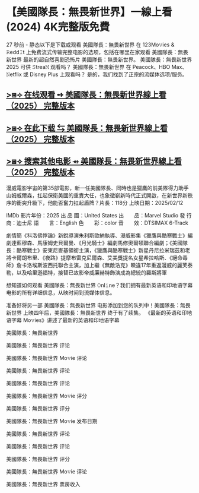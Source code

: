 # 【美國隊長：無畏新世界】一線上看 (2024) 4K完整版免費

27 秒前 - 静态以下是下载或观看 美國隊長：無畏新世界 在 123Mo𝚟ies & 𝚁edd𝙸t 上免费流式传输完整电影的选项，包括在哪里在家观看 美國隊長：無畏新世界 最新的超自然喜剧恐怖片 美國隊長：無畏新世界。 美國隊長：無畏新世界 2025 可供 𝚂trea𝙼 观看吗？ 美國隊長：無畏新世界 在 Peacock、HBO Max、𝙽etflix 或 Disney Plus 上观看吗？ 是的，我们找到了正宗的流媒体选项/服务。

## [>⧆⟢ 在线观看 ➺ 美國隊長：無畏新世界線上看（2025） 完整版本](https://surl.li/xrknox)

## [>⧆⟢ 在此下载 ⇆ 美國隊長：無畏新世界線上看（2025） 完整版本](https://surl.li/xrknox)

## [>⧆⟢ 搜索其他电影 ⇴ 美國隊長：無畏新世界線上看（2025） 完整版本](https://surl.li/xrknox)

漫威電影宇宙的第35部電影，新一任美國隊長、同時也是獵鷹的前美隊得力助手山姆威爾森，扛起保衛美國的重責大任，也象徵嶄新時代正式開啟，在新世界新秩序的衝突升級下，他能否奮力扛起盾牌？片長：118分 上映日期：2025/02/12

IMDb
影片年份：2025
出  品  國：United States
出　　品：Marvel Studio
發  行  商：迪士尼
語　　言：English
色　　彩：color
音　　效：DTSIMAX 6-Track

劇情簡《科洛佛悖論》新銳導演朱利斯歐納執導、漫威影集《獵鷹與酷寒戰士》編劇達藍穆森、馬康姆史貝爾曼、《月光騎士》編劇馬修奧爾頓聯合編劇；《美國隊長：酷寒戰士》安東尼麥基領銜主演，《獵鷹與酷寒戰士》新星丹尼拉米瑞茲和老將卡爾朗布里、《夜路》提摩布雷克尼爾森、艾美獎提名女星希拉哈斯、《絕命毒師》詹卡洛埃斯波西托聯合主演，加上繼《無敵浩克》睽違17年重返漫威的麗芙泰勒，以及哈里遜福特，接替已故影帝威廉赫特飾演成為總統的羅斯將軍

想知道如何观看 美國隊長：無畏新世界 𝙾nl𝚒ne？我们拥有最新英语和印地语字幕电影的所有详细信息，从映时间到流媒体信息。

准备好将另一部 美國隊長：無畏新世界 电影添加到您的队列中！美國隊長：無畏新世界 上映四年后，美國隊長：無畏新世界 终于有了续集。 《最新的英语和印地语字幕 Mo𝚟ies》讲述了最新的英语和印地语字幕

美國隊長：無畏新世界

美國隊長：無畏新世界 评论

美國隊長：無畏新世界 Mo𝚟ie 评论

美國隊長：無畏新世界 评论

美國隊長：無畏新世界 评论

美國隊長：無畏新世界 Mo𝚟ie 评分

美國隊長：無畏新世界 评分

美國隊長：無畏新世界 Mo𝚟ie 发布日期

美國隊長：無畏新世界 评论

美國隊長：無畏新世界 评论

美國隊長：無畏新世界 评分

美國隊長：無畏新世界 Mo𝚟ie 评论

美國隊長：無畏新世界 票房收入
